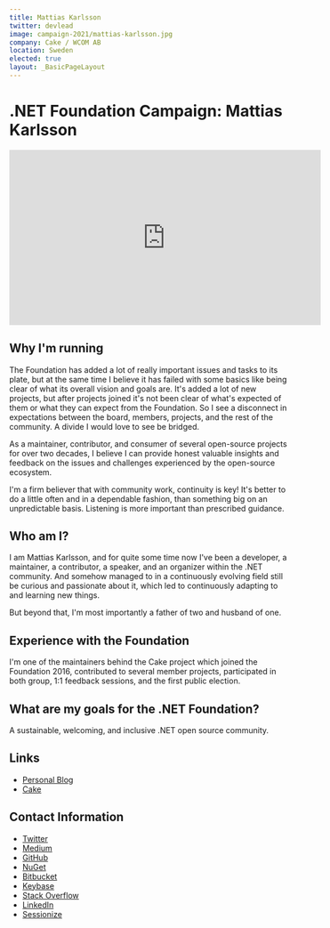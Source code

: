 ```yaml
---
title: Mattias Karlsson
twitter: devlead
image: campaign-2021/mattias-karlsson.jpg
company: Cake / WCOM AB
location: Sweden
elected: true
layout: _BasicPageLayout
---
```


# .NET Foundation Campaign: Mattias Karlsson

<iframe width="560" height="315" src="https://www.youtube.com/embed/Umfb8kfO_Ww" title="YouTube video player" frameborder="0" allow="accelerometer; autoplay; clipboard-write; encrypted-media; gyroscope; picture-in-picture" allowfullscreen></iframe>


## Why I'm running

The Foundation has added a lot of really important issues and tasks to its plate, but at the same time I believe it has failed with some basics like being clear of what its overall vision and goals are. It's added a lot of new projects, but after projects joined it's not been clear of what's expected of them or what they can expect from the Foundation. So I see a disconnect in expectations between the board, members, projects, and the rest of the community. A divide I would love to see be bridged.

As a maintainer, contributor, and consumer of several open-source projects for over two decades, I believe I can provide honest valuable insights and feedback on the issues and challenges experienced by the open-source ecosystem.

 I'm a firm believer that with community work, continuity is key! It's better to do a little often and in a dependable fashion, than something big on an unpredictable basis. Listening is more important than prescribed guidance.

## Who am I?

I am Mattias Karlsson, and for quite some time now I've been a developer, a maintainer, a contributor, a speaker, and an organizer within the .NET community. And somehow managed to in a continuously evolving field still be curious and passionate about it, which led to continuously adapting to and learning new things.

But beyond that, I'm most importantly a father of two and husband of one.

## Experience with the Foundation

I'm one of the maintainers behind the Cake project which joined the Foundation 2016, contributed to several member projects, participated in both group, 1:1 feedback sessions, and the first public election.


## What are my goals for the .NET Foundation?

A sustainable, welcoming, and inclusive .NET open source community.


## Links

* [Personal Blog](https://www.devlead.se/)
* [Cake](https://cakebuild.net/)


## Contact Information

* [Twitter](https://twitter.com/devlead)
* [Medium](https://devlead.medium.com)
* [GitHub](https://github.com/devlead)
* [NuGet](https://www.nuget.org/profiles/devlead)
* [Bitbucket](https://bitbucket.org/devlead)
* [Keybase](https://keybase.io/devlead)
* [Stack Overflow](https://stackoverflow.com/users/5883153/devlead)
* [LinkedIn](https://www.linkedin.com/in/devlead)
* [Sessionize](https://sessionize.com/devlead/)